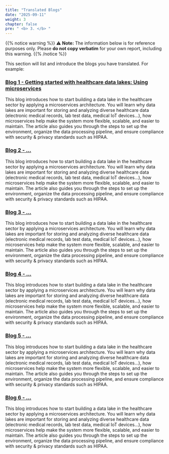 ```yaml
---
title: "Translated Blogs"
date: "2025-09-11"
weight: 3
chapter: false
pre: " <b> 3. </b> "
---
```


{{% notice warning %}}
⚠️ **Note:** The information below is for reference purposes only. Please **do not copy verbatim** for your own report, including this warning.
{{% /notice %}}

This section will list and introduce the blogs you have translated. For example:

###  [Blog 1 - Getting started with healthcare data lakes: Using microservices](3.1-Blog1/)
This blog introduces how to start building a data lake in the healthcare sector by applying a microservices architecture. You will learn why data lakes are important for storing and analyzing diverse healthcare data (electronic medical records, lab test data, medical IoT devices…), how microservices help make the system more flexible, scalable, and easier to maintain. The article also guides you through the steps to set up the environment, organize the data processing pipeline, and ensure compliance with security & privacy standards such as HIPAA.

###  [Blog 2 - ...](3.2-Blog2/)
This blog introduces how to start building a data lake in the healthcare sector by applying a microservices architecture. You will learn why data lakes are important for storing and analyzing diverse healthcare data (electronic medical records, lab test data, medical IoT devices…), how microservices help make the system more flexible, scalable, and easier to maintain. The article also guides you through the steps to set up the environment, organize the data processing pipeline, and ensure compliance with security & privacy standards such as HIPAA.

###  [Blog 3 - ...](3.3-Blog3/)
This blog introduces how to start building a data lake in the healthcare sector by applying a microservices architecture. You will learn why data lakes are important for storing and analyzing diverse healthcare data (electronic medical records, lab test data, medical IoT devices…), how microservices help make the system more flexible, scalable, and easier to maintain. The article also guides you through the steps to set up the environment, organize the data processing pipeline, and ensure compliance with security & privacy standards such as HIPAA.

###  [Blog 4 - ...](3.4-Blog4/)
This blog introduces how to start building a data lake in the healthcare sector by applying a microservices architecture. You will learn why data lakes are important for storing and analyzing diverse healthcare data (electronic medical records, lab test data, medical IoT devices…), how microservices help make the system more flexible, scalable, and easier to maintain. The article also guides you through the steps to set up the environment, organize the data processing pipeline, and ensure compliance with security & privacy standards such as HIPAA.

###  [Blog 5 - ...](3.5-Blog5/)
This blog introduces how to start building a data lake in the healthcare sector by applying a microservices architecture. You will learn why data lakes are important for storing and analyzing diverse healthcare data (electronic medical records, lab test data, medical IoT devices…), how microservices help make the system more flexible, scalable, and easier to maintain. The article also guides you through the steps to set up the environment, organize the data processing pipeline, and ensure compliance with security & privacy standards such as HIPAA.

###  [Blog 6 - ...](3.6-Blog6/)
This blog introduces how to start building a data lake in the healthcare sector by applying a microservices architecture. You will learn why data lakes are important for storing and analyzing diverse healthcare data (electronic medical records, lab test data, medical IoT devices…), how microservices help make the system more flexible, scalable, and easier to maintain. The article also guides you through the steps to set up the environment, organize the data processing pipeline, and ensure compliance with security & privacy standards such as HIPAA.
